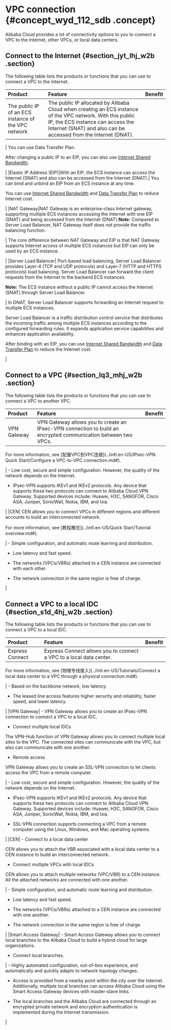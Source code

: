 # VPC connection {#concept_wyd_112_sdb .concept}

Alibaba Cloud provides a lot of connectivity options to you to connect a VPC to the Internet, other VPCs, or local data centers.

## Connect to the Internet {#section_jyt_lhj_w2b .section}

The following table lists the products or functions that you can use to connect a VPC to the Internet.

|Product|Feature|Benefit|
|:------|:------|:------|
|The public IP of an ECS instance of the VPC network| The public IP allocated by Alibaba Cloud when creating an ECS instance of the VPC network. With this public IP, the ECS instance can access the Internet \(SNAT\) and also can be accessed from the Internet \(DNAT\).

 | You can use Data Transfer Plan.

 After changing a public IP to an EIP, you can also use [Internet Shared Bandwidth](https://www.aliyun.com/product/cbwp).

 |
|Elastic IP Address \(EIP\)|With an EIP, the ECS instance can access the Internet \(SNAT\) and also can be accessed from the Internet \(DNAT\).| You can bind and unbind an EIP from an ECS instance at any time.

 You can use [Internet Shared Bandwidth](https://www.aliyun.com/product/cbwp) and [Data Transfer Plan](https://www.aliyun.com/product/flowbag) to reduce Internet cost.

 |
|NAT Gateway|NAT Gateway is an enterprise-class Internet gateway, supporting multiple ECS instances accessing the Internet with one EIP \(SNAT\) and being accessed from the Internet \(DNAT\).**Note:** Compared to Server Load Balancer, NAT Gateway itself does not provide the traffic balancing function.

| The core difference between NAT Gateway and EIP is that NAT Gateway supports Internet access of multiple ECS instances but EIP can only be used by an ECS instance.

 |
|Server Load Balancer| Port-based load balancing, Server Load Balancer provides Layer-4 \(TCP and UDP protocols\) and Layer-7 \(HTTP and HTTPS protocols\) load balancing. Server Load Balancer can forward the client requests from the Internet to the backend ECS instances.

 **Note:** The ECS instance without a public IP cannot access the Internet \(SNAT\) through Server Load Balancer.

 | In DNAT, Server Load Balancer supports forwarding an Internet request to multiple ECS instances.

 Server Load Balancer is a traffic distribution control service that distributes the incoming traffic among multiple ECS instances according to the configured forwarding rules. It expands application service capabilities and enhances application availability.

 After binding with an EIP, you can use [Internet Shared Bandwidth](https://www.aliyun.com/product/cbwp) and [Data Transfer Plan](https://www.aliyun.com/product/flowbag) to reduce the Internet cost.

 |

## Connect to a VPC {#section_lq3_mhj_w2b .section}

The following table lists the products or functions that you can use to connect a VPC to another VPC.

|Product|Feature|Benefit|
|:------|:------|:------|
|VPN Gateway| VPN Gateway allows you to create an IPsec-VPN connection to build an encrypted communication between two VPCs.

 For more information, see [配置VPC到VPC连接](../intl.en-US/IPsec-VPN Quick Start/Configure a VPC-to-VPC connection.md#). 

 | -   Low cost, secure and simple configuration. However, the quality of the network depends on the Internet.

-   IPsec-VPN supports IKEv1 and IKEv2 protocols. Any device that supports these two protocols can connect to Alibaba Cloud VPN Gateway. Supported devices include: Huawei, H3C, SANGFOR, Cisco ASA, Juniper, SonicWall, Nokia, IBM, and Ixia.


 |
|CEN| CEN allows you to connect VPCs in different regions and different accounts to build an interconnected network.

 For more information, see [教程概览](../intl.en-US/Quick Start/Tutorial overview.md#). 

 | -   Simple configuration, and automatic route learning and distribution.

-   Low latency and fast speed.

-   The networks \(VPCs/VBRs\) attached to a CEN instance are connected with each other.

-   The network connection in the same region is free of charge.


 |

## Connect a VPC to a local IDC {#section_s1d_4hj_w2b .section}

The following table lists the products or functions that you can use to connect a VPC to a local IDC.

|Product|Feature|Benefit|
|:------|:------|:------|
|Express Connect| Express Connect allows you to connect a VPC to a local data center.

 For more information, see [物理专线接入](../intl.en-US/Tutorials/Connect a local data center to a VPC through a physical connection.md#). 

 | -   Based on the backbone network, low latency.

-   The leased line access features higher security and reliability, faster speed, and lower latency.


 |
|VPN Gateway| -   VPN Gateway allows you to create an IPsec-VPN connection to connect a VPC to a local IDC.

-   Connect multiple local IDCs

The VPN-Hub function of VPN Gateway allows you to connect multiple local sites to the VPC. The connected sites can communicate with the VPC, but also can communicate with one another.

-   Remote access

VPN Gateway allows you to create an SSL-VPN connection to let clients access the VPC from a remote computer.


 | -   Low cost, secure and simple configuration. However, the quality of the network depends on the Internet.

-   IPsec-VPN supports IKEv1 and IKEv2 protocols. Any device that supports these two protocols can connect to Alibaba Cloud VPN Gateway. Supported devices include: Huawei, H3C, SANGFOR, Cisco ASA, Juniper, SonicWall, Nokia, IBM, and Ixia.

-   SSL-VPN connection supports connecting a VPC from a remote computer using the Linux, Windows, and Mac operating systems.


 |
|CEN| -   Connect to a local data center

CEN allows you to attach the VBR associated with a local data center to a CEN instance to build an interconnected network.

-   Connect multiple VPCs with local IDCs

CEN allows you to attach multiple networks \(VPC/VBR\) to a CEN instance. All the attached networks are connected with one another.


 | -   Simple configuration, and automatic route learning and distribution.

-   Low latency and fast speed.

-   The networks \(VPCs/VBRs\) attached to a CEN instance are connected with one another.

-   The network connection in the same region is free of charge.


 |
|Smart Access Gateway| -   Smart Access Gateway allows you to connect local branches to the Alibaba Cloud to build a hybrid cloud for large organizations.

-   Connect local branches.


 | -   Highly automated configuration, out-of-box experience, and automatically and quickly adapts to network topology changes.

-   Access is provided from a nearby point within the city over the Internet. Additionally, multiple local branches can access Alibaba Cloud using the Smart Access Gateway devices with master-slave links.

-   The local branches and the Alibaba Cloud are connected through an encrypted private network and encryption authentication is implemented during the Internet transmission.


 |

